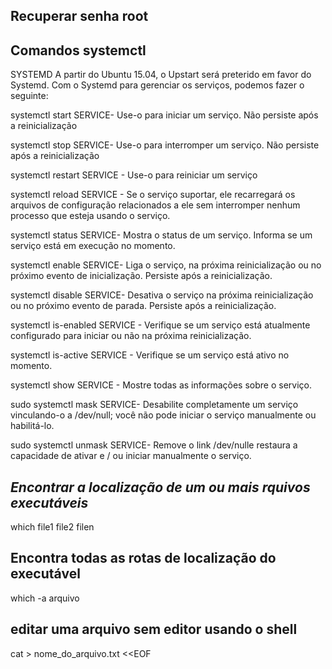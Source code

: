 ## Recuperar senha root
## Comandos systemctl
SYSTEMD
A partir do Ubuntu 15.04, o Upstart será preterido em favor do Systemd. Com o Systemd para gerenciar os serviços, podemos fazer o seguinte:

systemctl start SERVICE- Use-o para iniciar um serviço. Não persiste após a reinicialização

systemctl stop SERVICE- Use-o para interromper um serviço. Não persiste após a reinicialização

systemctl restart SERVICE - Use-o para reiniciar um serviço

systemctl reload SERVICE - Se o serviço suportar, ele recarregará os arquivos de configuração relacionados a ele sem interromper nenhum processo que esteja usando o serviço.

systemctl status SERVICE- Mostra o status de um serviço. Informa se um serviço está em execução no momento.

systemctl enable SERVICE- Liga o serviço, na próxima reinicialização ou no próximo evento de inicialização. Persiste após a reinicialização.

systemctl disable SERVICE- Desativa o serviço na próxima reinicialização ou no próximo evento de parada. Persiste após a reinicialização.

systemctl is-enabled SERVICE - Verifique se um serviço está atualmente configurado para iniciar ou não na próxima reinicialização.

systemctl is-active SERVICE - Verifique se um serviço está ativo no momento.

systemctl show SERVICE - Mostre todas as informações sobre o serviço.

sudo systemctl mask SERVICE- Desabilite completamente um serviço vinculando-o a /dev/null; você não pode iniciar o serviço manualmente ou habilitá-lo.

sudo systemctl unmask SERVICE- Remove o link /dev/nulle restaura a capacidade de ativar e / ou iniciar manualmente o serviço.

## *Encontrar a localização de um ou mais rquivos executáveis*
which file1 file2 filen
## Encontra todas as rotas de localização do executável
which -a arquivo  


## editar uma arquivo sem editor usando o shell
cat > nome_do_arquivo.txt <<EOF



